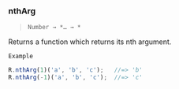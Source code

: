### nthArg

> ```Number → *… → *```

Returns a function which returns its nth argument.

`Example`

```js
R.nthArg(1)('a', 'b', 'c');   //=> 'b'
R.nthArg(-1)('a', 'b', 'c');  //=> 'c'
```